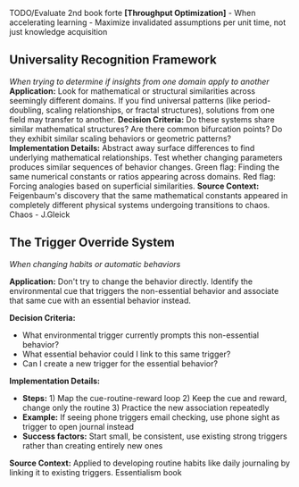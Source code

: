 
TODO/Evaluate
2nd book forte
**[Throughput Optimization]** - When accelerating learning - Maximize invalidated assumptions per unit time, not just knowledge acquisition

## **Universality Recognition Framework** 
_When trying to determine if insights from one domain apply to another_ 
**Application:** Look for mathematical or structural similarities across seemingly different domains. If you find universal patterns (like period-doubling, scaling relationships, or fractal structures), solutions from one field may transfer to another. **Decision Criteria:** Do these systems share similar mathematical structures? Are there common bifurcation points? Do they exhibit similar scaling behaviors or geometric patterns? **Implementation Details:** Abstract away surface differences to find underlying mathematical relationships. Test whether changing parameters produces similar sequences of behavior changes. Green flag: Finding the same numerical constants or ratios appearing across domains. Red flag: Forcing analogies based on superficial similarities. **Source Context:** Feigenbaum's discovery that the same mathematical constants appeared in completely different physical systems undergoing transitions to chaos. Chaos - J.Gleick

## **The Trigger Override System** 
_When changing habits or automatic behaviors_

**Application:** Don't try to change the behavior directly. Identify the environmental cue that triggers the non-essential behavior and associate that same cue with an essential behavior instead.

**Decision Criteria:**

- What environmental trigger currently prompts this non-essential behavior?
- What essential behavior could I link to this same trigger?
- Can I create a new trigger for the essential behavior?

**Implementation Details:**

- **Steps:** 1) Map the cue-routine-reward loop 2) Keep the cue and reward, change only the routine 3) Practice the new association repeatedly
- **Example:** If seeing phone triggers email checking, use phone sight as trigger to open journal instead
- **Success factors:** Start small, be consistent, use existing strong triggers rather than creating entirely new ones

**Source Context:** Applied to developing routine habits like daily journaling by linking it to existing triggers. Essentialism book







